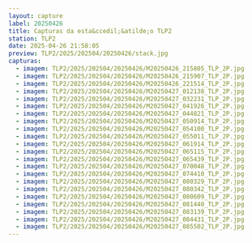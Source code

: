 ```yaml
---
layout: capture
label: 20250426
title: Capturas da esta&ccedil;&atilde;o TLP2
station: TLP2
date: 2025-04-26 21:58:05
preview: TLP2/2025/202504/20250426/stack.jpg
capturas:
  - imagem: TLP2/2025/202504/20250426/M20250426_215805_TLP_2P.jpg
  - imagem: TLP2/2025/202504/20250426/M20250426_215907_TLP_2P.jpg
  - imagem: TLP2/2025/202504/20250426/M20250426_221514_TLP_2P.jpg
  - imagem: TLP2/2025/202504/20250426/M20250427_012138_TLP_2P.jpg
  - imagem: TLP2/2025/202504/20250426/M20250427_032231_TLP_2P.jpg
  - imagem: TLP2/2025/202504/20250426/M20250427_041926_TLP_2P.jpg
  - imagem: TLP2/2025/202504/20250426/M20250427_044821_TLP_2P.jpg
  - imagem: TLP2/2025/202504/20250426/M20250427_050914_TLP_2P.jpg
  - imagem: TLP2/2025/202504/20250426/M20250427_054100_TLP_2P.jpg
  - imagem: TLP2/2025/202504/20250426/M20250427_055011_TLP_2P.jpg
  - imagem: TLP2/2025/202504/20250426/M20250427_061914_TLP_2P.jpg
  - imagem: TLP2/2025/202504/20250426/M20250427_065115_TLP_2P.jpg
  - imagem: TLP2/2025/202504/20250426/M20250427_065439_TLP_2P.jpg
  - imagem: TLP2/2025/202504/20250426/M20250427_070048_TLP_2P.jpg
  - imagem: TLP2/2025/202504/20250426/M20250427_074410_TLP_2P.jpg
  - imagem: TLP2/2025/202504/20250426/M20250427_080329_TLP_2P.jpg
  - imagem: TLP2/2025/202504/20250426/M20250427_080342_TLP_2P.jpg
  - imagem: TLP2/2025/202504/20250426/M20250427_080609_TLP_2P.jpg
  - imagem: TLP2/2025/202504/20250426/M20250427_081440_TLP_2P.jpg
  - imagem: TLP2/2025/202504/20250426/M20250427_083139_TLP_2P.jpg
  - imagem: TLP2/2025/202504/20250426/M20250427_084431_TLP_2P.jpg
  - imagem: TLP2/2025/202504/20250426/M20250427_085502_TLP_2P.jpg
---
```

